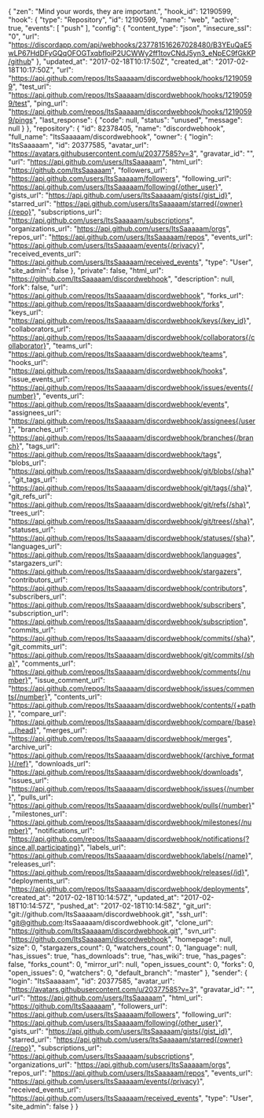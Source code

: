 {
  "zen": "Mind your words, they are important.",
  "hook_id": 12190599,
  "hook": {
    "type": "Repository",
    "id": 12190599,
    "name": "web",
    "active": true,
    "events": [
      "push"
    ],
    "config": {
      "content_type": "json",
      "insecure_ssl": "0",
      "url": "https://discordapp.com/api/webhooks/237781516267028480/B3YEuQaE5wLP67HdDFyGQqOFOGTxqbfloiP2UCWWy2ff1tovCNdJ5yn3_eNpEC9fGkKP/github"
    },
    "updated_at": "2017-02-18T10:17:50Z",
    "created_at": "2017-02-18T10:17:50Z",
    "url": "https://api.github.com/repos/ItsSaaaaam/discordwebhook/hooks/12190599",
    "test_url": "https://api.github.com/repos/ItsSaaaaam/discordwebhook/hooks/12190599/test",
    "ping_url": "https://api.github.com/repos/ItsSaaaaam/discordwebhook/hooks/12190599/pings",
    "last_response": {
      "code": null,
      "status": "unused",
      "message": null
    }
  },
  "repository": {
    "id": 82378405,
    "name": "discordwebhook",
    "full_name": "ItsSaaaaam/discordwebhook",
    "owner": {
      "login": "ItsSaaaaam",
      "id": 20377585,
      "avatar_url": "https://avatars.githubusercontent.com/u/20377585?v=3",
      "gravatar_id": "",
      "url": "https://api.github.com/users/ItsSaaaaam",
      "html_url": "https://github.com/ItsSaaaaam",
      "followers_url": "https://api.github.com/users/ItsSaaaaam/followers",
      "following_url": "https://api.github.com/users/ItsSaaaaam/following{/other_user}",
      "gists_url": "https://api.github.com/users/ItsSaaaaam/gists{/gist_id}",
      "starred_url": "https://api.github.com/users/ItsSaaaaam/starred{/owner}{/repo}",
      "subscriptions_url": "https://api.github.com/users/ItsSaaaaam/subscriptions",
      "organizations_url": "https://api.github.com/users/ItsSaaaaam/orgs",
      "repos_url": "https://api.github.com/users/ItsSaaaaam/repos",
      "events_url": "https://api.github.com/users/ItsSaaaaam/events{/privacy}",
      "received_events_url": "https://api.github.com/users/ItsSaaaaam/received_events",
      "type": "User",
      "site_admin": false
    },
    "private": false,
    "html_url": "https://github.com/ItsSaaaaam/discordwebhook",
    "description": null,
    "fork": false,
    "url": "https://api.github.com/repos/ItsSaaaaam/discordwebhook",
    "forks_url": "https://api.github.com/repos/ItsSaaaaam/discordwebhook/forks",
    "keys_url": "https://api.github.com/repos/ItsSaaaaam/discordwebhook/keys{/key_id}",
    "collaborators_url": "https://api.github.com/repos/ItsSaaaaam/discordwebhook/collaborators{/collaborator}",
    "teams_url": "https://api.github.com/repos/ItsSaaaaam/discordwebhook/teams",
    "hooks_url": "https://api.github.com/repos/ItsSaaaaam/discordwebhook/hooks",
    "issue_events_url": "https://api.github.com/repos/ItsSaaaaam/discordwebhook/issues/events{/number}",
    "events_url": "https://api.github.com/repos/ItsSaaaaam/discordwebhook/events",
    "assignees_url": "https://api.github.com/repos/ItsSaaaaam/discordwebhook/assignees{/user}",
    "branches_url": "https://api.github.com/repos/ItsSaaaaam/discordwebhook/branches{/branch}",
    "tags_url": "https://api.github.com/repos/ItsSaaaaam/discordwebhook/tags",
    "blobs_url": "https://api.github.com/repos/ItsSaaaaam/discordwebhook/git/blobs{/sha}",
    "git_tags_url": "https://api.github.com/repos/ItsSaaaaam/discordwebhook/git/tags{/sha}",
    "git_refs_url": "https://api.github.com/repos/ItsSaaaaam/discordwebhook/git/refs{/sha}",
    "trees_url": "https://api.github.com/repos/ItsSaaaaam/discordwebhook/git/trees{/sha}",
    "statuses_url": "https://api.github.com/repos/ItsSaaaaam/discordwebhook/statuses/{sha}",
    "languages_url": "https://api.github.com/repos/ItsSaaaaam/discordwebhook/languages",
    "stargazers_url": "https://api.github.com/repos/ItsSaaaaam/discordwebhook/stargazers",
    "contributors_url": "https://api.github.com/repos/ItsSaaaaam/discordwebhook/contributors",
    "subscribers_url": "https://api.github.com/repos/ItsSaaaaam/discordwebhook/subscribers",
    "subscription_url": "https://api.github.com/repos/ItsSaaaaam/discordwebhook/subscription",
    "commits_url": "https://api.github.com/repos/ItsSaaaaam/discordwebhook/commits{/sha}",
    "git_commits_url": "https://api.github.com/repos/ItsSaaaaam/discordwebhook/git/commits{/sha}",
    "comments_url": "https://api.github.com/repos/ItsSaaaaam/discordwebhook/comments{/number}",
    "issue_comment_url": "https://api.github.com/repos/ItsSaaaaam/discordwebhook/issues/comments{/number}",
    "contents_url": "https://api.github.com/repos/ItsSaaaaam/discordwebhook/contents/{+path}",
    "compare_url": "https://api.github.com/repos/ItsSaaaaam/discordwebhook/compare/{base}...{head}",
    "merges_url": "https://api.github.com/repos/ItsSaaaaam/discordwebhook/merges",
    "archive_url": "https://api.github.com/repos/ItsSaaaaam/discordwebhook/{archive_format}{/ref}",
    "downloads_url": "https://api.github.com/repos/ItsSaaaaam/discordwebhook/downloads",
    "issues_url": "https://api.github.com/repos/ItsSaaaaam/discordwebhook/issues{/number}",
    "pulls_url": "https://api.github.com/repos/ItsSaaaaam/discordwebhook/pulls{/number}",
    "milestones_url": "https://api.github.com/repos/ItsSaaaaam/discordwebhook/milestones{/number}",
    "notifications_url": "https://api.github.com/repos/ItsSaaaaam/discordwebhook/notifications{?since,all,participating}",
    "labels_url": "https://api.github.com/repos/ItsSaaaaam/discordwebhook/labels{/name}",
    "releases_url": "https://api.github.com/repos/ItsSaaaaam/discordwebhook/releases{/id}",
    "deployments_url": "https://api.github.com/repos/ItsSaaaaam/discordwebhook/deployments",
    "created_at": "2017-02-18T10:14:57Z",
    "updated_at": "2017-02-18T10:14:57Z",
    "pushed_at": "2017-02-18T10:14:58Z",
    "git_url": "git://github.com/ItsSaaaaam/discordwebhook.git",
    "ssh_url": "git@github.com:ItsSaaaaam/discordwebhook.git",
    "clone_url": "https://github.com/ItsSaaaaam/discordwebhook.git",
    "svn_url": "https://github.com/ItsSaaaaam/discordwebhook",
    "homepage": null,
    "size": 0,
    "stargazers_count": 0,
    "watchers_count": 0,
    "language": null,
    "has_issues": true,
    "has_downloads": true,
    "has_wiki": true,
    "has_pages": false,
    "forks_count": 0,
    "mirror_url": null,
    "open_issues_count": 0,
    "forks": 0,
    "open_issues": 0,
    "watchers": 0,
    "default_branch": "master"
  },
  "sender": {
    "login": "ItsSaaaaam",
    "id": 20377585,
    "avatar_url": "https://avatars.githubusercontent.com/u/20377585?v=3",
    "gravatar_id": "",
    "url": "https://api.github.com/users/ItsSaaaaam",
    "html_url": "https://github.com/ItsSaaaaam",
    "followers_url": "https://api.github.com/users/ItsSaaaaam/followers",
    "following_url": "https://api.github.com/users/ItsSaaaaam/following{/other_user}",
    "gists_url": "https://api.github.com/users/ItsSaaaaam/gists{/gist_id}",
    "starred_url": "https://api.github.com/users/ItsSaaaaam/starred{/owner}{/repo}",
    "subscriptions_url": "https://api.github.com/users/ItsSaaaaam/subscriptions",
    "organizations_url": "https://api.github.com/users/ItsSaaaaam/orgs",
    "repos_url": "https://api.github.com/users/ItsSaaaaam/repos",
    "events_url": "https://api.github.com/users/ItsSaaaaam/events{/privacy}",
    "received_events_url": "https://api.github.com/users/ItsSaaaaam/received_events",
    "type": "User",
    "site_admin": false
  }
}
